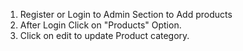 1. Register or Login to Admin Section to Add products
2. After Login Click on "Products" Option.
3. Click on edit to update Product category.
